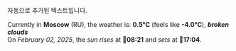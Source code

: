 
자동으로 추가된 텍스트입니다.

<!--START_SECTION:weather:moscow-->
Currently in **Moscow** (RU), the weather is: **0.5°C** (feels like **-4.0°C**), ***broken clouds***<br/>
On *February 02, 2025*, the *sun rises* at 🌅**08:21** and *sets* at 🌇**17:04**.
<!--END_SECTION:weather-->
